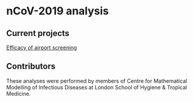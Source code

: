 # nCoV-2019 analysis

## Current projects
[Efficacy of airport screening](ncov/airport-screening)

## Contributors
These analyses were performed by members of Centre for Mathematical Modelling of Infectious Diseases at London School of Hygiene & Tropical Medicine.
